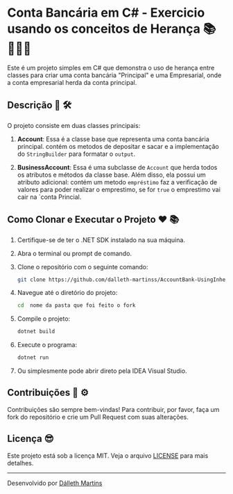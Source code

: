 ﻿# Conta Bancária em C# - Exercicio usando os conceitos de Herança  📚 👩🏻‍💻  

Este é um projeto simples em C# que demonstra o uso de herança entre classes para criar uma conta bancária "Principal" 
e uma Empresarial, onde a conta empresarial herda da conta principal.

## Descrição 📝 🛠️

O projeto consiste em duas classes principais:

1. **Account**: Essa é a classe base que representa uma conta bancária principal. 
contém os metodos de depositar e sacar e a implementação do `StringBuilder` para formatar o `output`.

2. **BusinessAccount**: Essa é uma subclasse de `Account` que herda todos os atributos e métodos da classe base. Além disso, ela possui um atributo adicional:
contém um metodo `empréstimo`  faz a verificação de valores para poder realizar o emprestimo, se for `true` o emprestimo
vai cair na `conta Princial.
   


## Como Clonar e Executar o Projeto ❤️ 📚
1. Certifique-se de ter o .NET SDK instalado na sua máquina.
2. Abra o terminal ou prompt de comando.
3. Clone o repositório com o seguinte comando:
    ```bash
    git clone https://github.com/dalleth-martinss/AccountBank-UsingInheritance
    ```
    
4. Navegue até o diretório do projeto:
    ```bash
    cd  nome da pasta que foi feito o fork
    ```
5. Compile o projeto:
    ```bash
    dotnet build
    ```
6. Execute o programa:
    ```bash
    dotnet run
    ```
7. Ou simplesmente pode abrir direto pela IDEA Visual Studio. 

 ## Contribuições 📌 ⚙️

Contribuições são sempre bem-vindas! Para contribuir, por favor, faça um fork do repositório e crie um Pull Request com suas alterações.

## Licença 😎

Este projeto está sob a licença MIT. Veja o arquivo [LICENSE](https://opensource.org/license/MIT) para mais detalhes.

---

Desenvolvido por [Dálleth Martins](https://github.com/dalleth-martinss)

